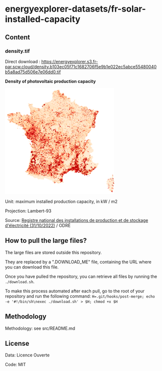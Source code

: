 # energyexplorer-datasets/fr-solar-installed-capacity

## Content

### density.tif

Direct download : https://energyexplorer.s3.fr-par.scw.cloud/density.b103ec05f71c1682706f5e9b1e022ec5abce55480040b5a8ad75d506e7e06dd0.tif

**Density of photovoltaic production capacity**

![preview](density-preview.png)

Unit: maximum installed production capacity, in kW / m2

Projection: Lambert-93

Source: [Registre national des installations de production et de stockage d'électricité (31/10/2022)](https://odre.opendatasoft.com/explore/dataset/registre-national-installation-production-stockage-electricite-agrege/information) / ODRÉ

## How to pull the large files?

The large files are stored outside this repository.

They are replaced by a ".DOWNLOAD_ME" file, containing the URL where you can download this file.

Once you have pulled the repository, you can retrieve all files by running the `./download.sh`.

To make this process automated after each pull, go to the root of your repository and run the following command: `H=.git/hooks/post-merge; echo -e '#!/bin/sh\nexec ./download.sh' > $H; chmod +x $H`

## Methodology

Methodology: see src/README.md

## License

Data: Licence Ouverte

Code: MIT
